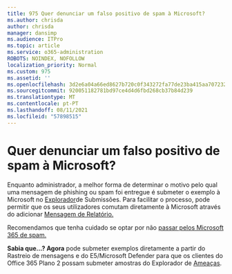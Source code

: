 ```yaml
---
title: 975 Quer denunciar um falso positivo de spam à Microsoft?
ms.author: chrisda
author: chrisda
manager: dansimp
ms.audience: ITPro
ms.topic: article
ms.service: o365-administration
ROBOTS: NOINDEX, NOFOLLOW
localization_priority: Normal
ms.custom: 975
ms.assetid: ''
ms.openlocfilehash: 3d2e6a04a66ed8627b720c0f343272fa77de23ba415aa70723210587585c9b19
ms.sourcegitcommit: 920051182781bd97ce4d4d6fbd268cb37b84d239
ms.translationtype: MT
ms.contentlocale: pt-PT
ms.lasthandoff: 08/11/2021
ms.locfileid: "57898515"
---
```

# <a name="would-you-like-to-report-a-spam-false-positive-to-microsoft"></a>Quer denunciar um falso positivo de spam à Microsoft?

Enquanto administrador, a melhor forma de determinar o motivo pelo qual uma mensagem de phishing ou spam foi entregue é submeter o exemplo à Microsoft no [Explorador](https://protection.office.com/reportsubmission)de Submissões. Para facilitar o processo, pode permitir que os seus utilizadores comutam diretamente à Microsoft através do adicionar [Mensagem de Relatório.](https://appsource.microsoft.com/product/office/WA104381180?src=office&tab=Overview)

Recomendamos que tenha cuidado se optar por não [passar pelos Microsoft 365 de spam.](https://docs.microsoft.com/exchange/troubleshoot/antispam/cautions-against-bypassing-spam-filters)

**Sabia que...? Agora** pode submeter [](https://protection.office.com/messagetrace) exemplos diretamente a partir do Rastreio de mensagens e do E5/Microsoft Defender para que os clientes do Office 365 Plano 2 possam submeter amostras do Explorador de [Ameaças](https://docs.microsoft.com/microsoft-365/security/office-365-security/threat-explorer).
